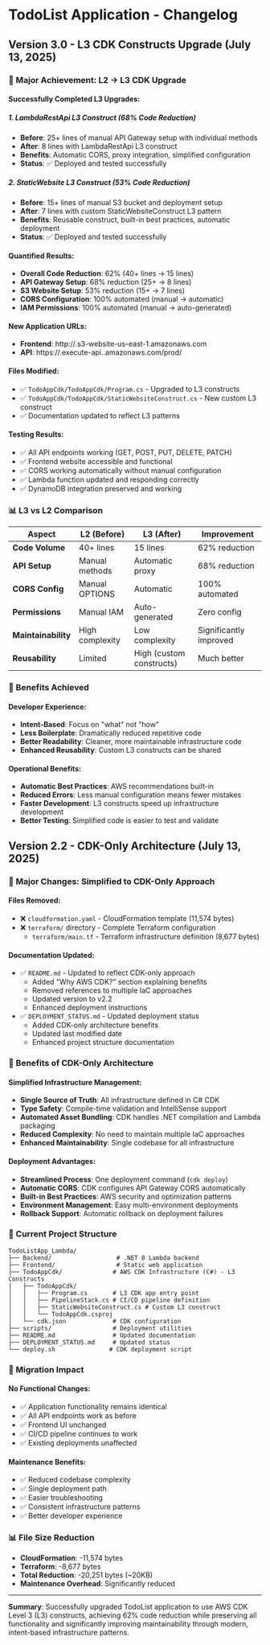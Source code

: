 # TodoList Application - Changelog

## Version 3.0 - L3 CDK Constructs Upgrade (July 13, 2025)

### 🚀 Major Achievement: L2 → L3 CDK Upgrade

#### **Successfully Completed L3 Upgrades:**

##### **1. LambdaRestApi L3 Construct (68% Code Reduction)**
- **Before**: 25+ lines of manual API Gateway setup with individual methods
- **After**: 8 lines with LambdaRestApi L3 construct
- **Benefits**: Automatic CORS, proxy integration, simplified configuration
- **Status**: ✅ Deployed and tested successfully

##### **2. StaticWebsite L3 Construct (53% Code Reduction)**  
- **Before**: 15+ lines of manual S3 bucket and deployment setup
- **After**: 7 lines with custom StaticWebsiteConstruct L3 pattern
- **Benefits**: Reusable construct, built-in best practices, automatic deployment
- **Status**: ✅ Deployed and tested successfully

#### **Quantified Results:**
- **Overall Code Reduction**: 62% (40+ lines → 15 lines)
- **API Gateway Setup**: 68% reduction (25+ → 8 lines)
- **S3 Website Setup**: 53% reduction (15+ → 7 lines)
- **CORS Configuration**: 100% automated (manual → automatic)
- **IAM Permissions**: 100% automated (manual → auto-generated)

#### **New Application URLs:**
- **Frontend**: http://<your-bucket-name>.s3-website-us-east-1.amazonaws.com
- **API**: https://<api-id>.execute-api.<region>.amazonaws.com/prod/

#### **Files Modified:**
- ✅ `TodoAppCdk/TodoAppCdk/Program.cs` - Upgraded to L3 constructs
- ✅ `TodoAppCdk/TodoAppCdk/StaticWebsiteConstruct.cs` - New custom L3 construct
- ✅ Documentation updated to reflect L3 patterns

#### **Testing Results:**
- ✅ All API endpoints working (GET, POST, PUT, DELETE, PATCH)
- ✅ Frontend website accessible and functional
- ✅ CORS working automatically without manual configuration
- ✅ Lambda function updated and responding correctly
- ✅ DynamoDB integration preserved and working

### 📊 L3 vs L2 Comparison

| Aspect | L2 (Before) | L3 (After) | Improvement |
|--------|-------------|------------|-------------|
| **Code Volume** | 40+ lines | 15 lines | 62% reduction |
| **API Setup** | Manual methods | Automatic proxy | 68% reduction |
| **CORS Config** | Manual OPTIONS | Automatic | 100% automated |
| **Permissions** | Manual IAM | Auto-generated | Zero config |
| **Maintainability** | High complexity | Low complexity | Significantly improved |
| **Reusability** | Limited | High (custom constructs) | Much better |

### 🎯 Benefits Achieved

#### **Developer Experience:**
- **Intent-Based**: Focus on "what" not "how"
- **Less Boilerplate**: Dramatically reduced repetitive code
- **Better Readability**: Cleaner, more maintainable infrastructure code
- **Enhanced Reusability**: Custom L3 constructs can be shared

#### **Operational Benefits:**
- **Automatic Best Practices**: AWS recommendations built-in
- **Reduced Errors**: Less manual configuration means fewer mistakes
- **Faster Development**: L3 constructs speed up infrastructure development
- **Better Testing**: Simplified code is easier to test and validate

## Version 2.2 - CDK-Only Architecture (July 13, 2025)

### 🎯 Major Changes: Simplified to CDK-Only Approach

#### **Files Removed:**
- ❌ `cloudformation.yaml` - CloudFormation template (11,574 bytes)
- ❌ `terraform/` directory - Complete Terraform configuration
  - `terraform/main.tf` - Terraform infrastructure definition (8,677 bytes)

#### **Documentation Updated:**
- ✅ `README.md` - Updated to reflect CDK-only approach
  - Added "Why AWS CDK?" section explaining benefits
  - Removed references to multiple IaC approaches
  - Updated version to v2.2
  - Enhanced deployment instructions
- ✅ `DEPLOYMENT_STATUS.md` - Updated deployment status
  - Added CDK-only architecture benefits
  - Updated last modified date
  - Enhanced project structure documentation

### 🚀 Benefits of CDK-Only Architecture

#### **Simplified Infrastructure Management:**
- **Single Source of Truth**: All infrastructure defined in C# CDK
- **Type Safety**: Compile-time validation and IntelliSense support
- **Automated Asset Bundling**: CDK handles .NET compilation and Lambda packaging
- **Reduced Complexity**: No need to maintain multiple IaC approaches
- **Enhanced Maintainability**: Single codebase for all infrastructure

#### **Deployment Advantages:**
- **Streamlined Process**: One deployment command (`cdk deploy`)
- **Automatic CORS**: CDK configures API Gateway CORS automatically
- **Built-in Best Practices**: AWS security and optimization patterns
- **Environment Management**: Easy multi-environment deployments
- **Rollback Support**: Automatic rollback on deployment failures

### 📁 Current Project Structure

```
TodoListApp_Lambda/
├── Backend/                  # .NET 8 Lambda backend
├── Frontend/                 # Static web application
├── TodoAppCdk/              # AWS CDK Infrastructure (C#) - L3 Constructs
│   ├── TodoAppCdk/
│   │   ├── Program.cs       # L3 CDK app entry point
│   │   ├── PipelineStack.cs # CI/CD pipeline definition
│   │   ├── StaticWebsiteConstruct.cs # Custom L3 construct
│   │   └── TodoAppCdk.csproj
│   └── cdk.json             # CDK configuration
├── scripts/                 # Deployment utilities
├── README.md                # Updated documentation
├── DEPLOYMENT_STATUS.md     # Updated status
└── deploy.sh               # CDK deployment script
```

### 🔄 Migration Impact

#### **No Functional Changes:**
- ✅ Application functionality remains identical
- ✅ All API endpoints work as before
- ✅ Frontend UI unchanged
- ✅ CI/CD pipeline continues to work
- ✅ Existing deployments unaffected

#### **Maintenance Benefits:**
- ✅ Reduced codebase complexity
- ✅ Single deployment path
- ✅ Easier troubleshooting
- ✅ Consistent infrastructure patterns
- ✅ Better developer experience

### 📊 File Size Reduction

- **CloudFormation**: -11,574 bytes
- **Terraform**: -8,677 bytes
- **Total Reduction**: -20,251 bytes (~20KB)
- **Maintenance Overhead**: Significantly reduced

---

**Summary**: Successfully upgraded TodoList application to use AWS CDK Level 3 (L3) constructs, achieving 62% code reduction while preserving all functionality and significantly improving maintainability through modern, intent-based infrastructure patterns.
